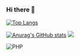 ### Hi there 👋
[![Top Langs](https://github-readme-stats.vercel.app/api/top-langs/?username=JayYJ1&layout=compact&theme=great-gatsby)](https://github.com/anuraghazra/github-readme-stats)


[![Anurag's GitHub stats](https://github-readme-stats.vercel.app/api?username=JayYJ1&theme=great-gatsby&show_icons=true&locale=kr&disable_animations=false)](https://github.com/anuraghazra/github-readme-stats)
<a href="https://opgc.me/#/users/JayYJ1" target="_blank"><img src="https://api.opgc.me/githubs/users/JayYJ1/tag/?theme=basic" /></a>

![PHP](https://img.shields.io/badge/php-777BB4?style=flat&logo=&logoColor=white)





<!--
**JayYJ1/JayYJ1** is a ✨ _special_ ✨ repository because its `README.md` (this file) appears on your GitHub profile.
Here are some ideas to get you started:

- 🔭 I’m currently working on ...
- 🌱 I’m currently learning ...
- 👯 I’m looking to collaborate on ...
- 🤔 I’m looking for help with ...
- 💬 Ask me about ...
- 📫 How to reach me: ...
- 😄 Pronouns: ...
- ⚡ Fun fact: ...
-->
